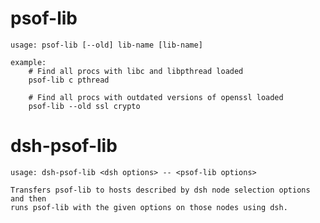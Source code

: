 
# psof-lib

    usage: psof-lib [--old] lib-name [lib-name]
    
    example:
        # Find all procs with libc and libpthread loaded
        psof-lib c pthread
    
        # Find all procs with outdated versions of openssl loaded
        psof-lib --old ssl crypto

# dsh-psof-lib

    usage: dsh-psof-lib <dsh options> -- <psof-lib options>
    
    Transfers psof-lib to hosts described by dsh node selection options and then
    runs psof-lib with the given options on those nodes using dsh.

